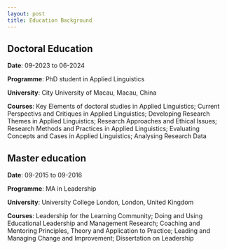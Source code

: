 ```yaml
---
layout: post
title: Education Background
---
```


## Doctoral Education

**Date**: 09-2023 to 06-2024

**Programme**: PhD student in Applied Linguistics 

**University**: City University of Macau, Macau, China

**Courses**: Key Elements of doctoral studies in Applied Linguistics; Current Perspectivs and Critiques in Applied Linguistics; Developing Research Themes in Applied Linguistics; Research Approaches and Ethical Issues; Research Methods and Practices in Applied Linguistics; Evaluating Concepts and Cases in Applied Linguistics; Analysing Research Data


## Master education

**Date**: 09-2015 to 09-2016

**Programme**: MA in Leadership

**University**: University College London, London, United Kingdom

**Courses**: Leadership for the Learning Community;
             Doing and Using Educational Leadership and Management Research;
             Coaching and Mentoring Principles, Theory and Application to Practice;
             Leading and Managing Change and Improvement;
             Dissertation on Leadership

